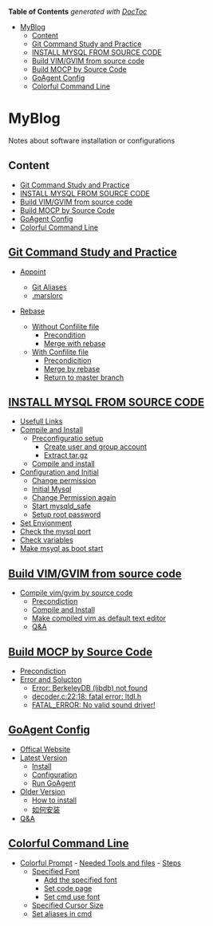 <!-- START doctoc generated TOC please keep comment here to allow auto update -->
<!-- DON'T EDIT THIS SECTION, INSTEAD RE-RUN doctoc TO UPDATE -->
**Table of Contents**  *generated with [DocToc](https://github.com/thlorenz/doctoc)*

- [MyBlog](#myblog)
    - [Content](#content)
    - [Git Command Study and Practice](#git-command-study-and-practice)
    - [INSTALL MYSQL FROM SOURCE CODE](#install-mysql-from-source-code)
    - [Build VIM/GVIM from source code](#build-vimgvim-from-source-code)
    - [Build MOCP by Source Code](#build-mocp-by-source-code)
    - [GoAgent Config](#goagent-config)
    - [Colorful Command Line](#colorful-command-line)

<!-- END doctoc generated TOC please keep comment here to allow auto update -->

MyBlog
=======

Notes about software installation or configurations

## Content
- [Git Command Study and Practice](https://github.com/Marslo/MyBlog#git-command-study-and-practice)
- [INSTALL MYSQL FROM SOURCE CODE](https://github.com/Marslo/MyBlog#install-mysql-from-source-code)
- [Build VIM/GVIM from source code](https://github.com/Marslo/MyBlog#build-vimgvim-from-source-code)
- [Build MOCP by Source Code](https://github.com/Marslo/MyBlog#build-mocp-by-source-code)
- [GoAgent Config](https://github.com/Marslo/MyBlog#goagent-config)
- [Colorful Command Line](https://github.com/Marslo/MyBlog#colorful-command-line)

## [Git Command Study and Practice](https://github.com/Marslo/MyBlog/blob/master/Git/Git_Study.md#git-command-study-and-practice)
- [Appoint](https://github.com/Marslo/MyBlog/blob/master/Git/Git_Study.md#appoint)
    - [Git Aliases](https://github.com/Marslo/MyBlog/blob/master/Git/Git_Study.md#git-alias)
    - [.marslorc](https://github.com/Marslo/MyBlog/blob/master/Git/Git_Study.md#marslorc)

- [Rebase](https://github.com/Marslo/MyBlog/blob/master/Git/Git_Study.md#rebase)
    - [Without Confilite file](https://github.com/Marslo/MyBlog/blob/master/Git/Git_Study.md#without-confilite-file)
        - [Precondition](https://github.com/Marslo/MyBlog/blob/master/Git/Git_Study.md#precondiction)
        - [Merge with rebase](https://github.com/Marslo/MyBlog/blob/master/Git/Git_Study.md#merge-with-rebase)
    - [With Confilite file](https://github.com/Marslo/MyBlog/blob/master/Git/Git_Study.md#with-confilite-file)
        - [Precondicition](https://github.com/Marslo/MyBlog/blob/master/Git/Git_Study.md#precondiction-1)
        - [Merge by rebase](https://github.com/Marslo/MyBlog/blob/master/Git/Git_Study.md#merge-by-rebase)
        - [Return to master branch](https://github.com/Marslo/MyBlog/blob/master/Git/Git_Study.md#return-to-master-branch)



## [INSTALL MYSQL FROM SOURCE CODE](https://github.com/Marslo/MyBlog/blob/master/MySQL/MySQL_Installation_By_SourceCode.md#install-mysql-from-source-code)
- [Usefull Links](https://github.com/Marslo/MyBlog/blob/master/MySQL/MySQL_Installation_By_SourceCode.md#usefull-links)
- [Compile and Install](https://github.com/Marslo/MyBlog/blob/master/MySQL/MySQL_Installation_By_SourceCode.md#compile-and-install)
    - [Preconfiguratio setup](https://github.com/Marslo/MyBlog/blob/master/MySQL/MySQL_Installation_By_SourceCode.md#preconfiguration-setup)
        - [Create user and group account](https://github.com/Marslo/MyBlog/blob/master/MySQL/MySQL_Installation_By_SourceCode.md#create-user-and-group)
        - [Extract tar.gz](https://github.com/Marslo/MyBlog/blob/master/MySQL/MySQL_Installation_By_SourceCode.md#extract-targz)
    - [Compile and install](https://github.com/Marslo/MyBlog/blob/master/MySQL/MySQL_Installation_By_SourceCode.md#compile-and-install)
- [Configuration and Initial](https://github.com/Marslo/MyBlog/blob/master/MySQL/MySQL_Installation_By_SourceCode.md#configuration-and-initial)
    - [Change permission](https://github.com/Marslo/MyBlog/blob/master/MySQL/MySQL_Installation_By_SourceCode.md#permission-manager)
    - [Initial Mysql](https://github.com/Marslo/MyBlog/blob/master/MySQL/MySQL_Installation_By_SourceCode.md#initial-mysql)
    - [Change Permission again](https://github.com/Marslo/MyBlog/blob/master/MySQL/MySQL_Installation_By_SourceCode.md#change-permission-again)
    - [Start mysqld_safe](https://github.com/Marslo/MyBlog/blob/master/MySQL/MySQL_Installation_By_SourceCode.md#start-mysqld_safe)
    - [Setup root password](https://github.com/Marslo/MyBlog/blob/master/MySQL/MySQL_Installation_By_SourceCode.md#setup-root-password)
- [Set Envionment](https://github.com/Marslo/MyBlog/blob/master/MySQL/MySQL_Installation_By_SourceCode.md#set-environment)
- [Check the mysql port](https://github.com/Marslo/MyBlog/blob/master/MySQL/MySQL_Installation_By_SourceCode.md#check-the-mysql-port)
- [Check variables](https://github.com/Marslo/MyBlog/blob/master/MySQL/MySQL_Installation_By_SourceCode.md#check-variables)
- [Make msyql as boot start](https://github.com/Marslo/MyBlog/blob/master/MySQL/MySQL_Installation_By_SourceCode.md#make-mysql-as-boot-start)

## [Build VIM/GVIM from source code](https://github.com/Marslo/VimConfig#compile-vimgvim-by-source-code-on-linuxubuntu)
- [Compile vim/gvim by source code](https://github.com/Marslo/VimConfig#compile-vimgvim-by-source-code-on-linuxubuntu)
    - [Precondiction](https://github.com/Marslo/VimConfig#1-prepare-environment)
    - [Compile and Install](https://github.com/Marslo/VimConfig#2-compile-and-install)
    - [Make compiled vim as default text editor](https://github.com/Marslo/VimConfig#3-make-the-compiled-gvim-as-the-default-text-editor-in-ubunut)
    - [Q&A](https://github.com/Marslo/VimConfig#4-qa)


## [Build MOCP by Source Code](https://github.com/Marslo/Moc_Cmus-Config#build-moc-by-souce-code)
- [Precondiction](https://github.com/Marslo/Moc_Cmus-Config#precondiction)
- [Error and Solucton](https://github.com/Marslo/Moc_Cmus-Config#errors-and-soluctions)
    - [Error: BerkeleyDB (libdb) not found](https://github.com/Marslo/Moc_Cmus-Config#error-berkeleydb-libdb-not-found)
    - [decoder.c:22:18: fatal error: ltdl.h](https://github.com/Marslo/Moc_Cmus-Config#decoderc2218-fatal-error-ltdlh)
    - [FATAL_ERROR: No valid sound driver!](https://github.com/Marslo/Moc_Cmus-Config#fatal_error-no-valid-sound-driver)

## [GoAgent Config](https://github.com/Marslo/GoagentConfig#goagentconfig)
- [Offical Website](https://github.com/Marslo/GoagentConfig#offical-webiste)
- [Latest Version](https://github.com/Marslo/GoagentConfig#latest-version)
    - [Install](https://github.com/Marslo/GoagentConfig#install)
    - [Configuration](https://github.com/Marslo/GoagentConfig#configuration)
    - [Run GoAgent](https://github.com/Marslo/GoagentConfig#run-goagent)
- [Older Version](https://github.com/Marslo/GoagentConfig#older-version)
    - [How to install](https://github.com/Marslo/GoagentConfig#how-to-install)
    - [如何安装](https://github.com/Marslo/GoagentConfig#如何安装)
- [Q&A](https://github.com/Marslo/GoagentConfig#如何安装)

## [Colorful Command Line](https://github.com/Marslo/Colorful_CommandLine_Windows/blob/master/README.md#default-command-line)
- [Colorful Prompt](https://github.com/Marslo/Colorful_CommandLine_Windows#colorful-prompt)
      - [Needed Tools and files](https://github.com/Marslo/Colorful_CommandLine_Windows#colorful-prompt)
      - [Steps](https://github.com/Marslo/Colorful_CommandLine_Windows#steps)
  - [Specified Font](https://github.com/Marslo/Colorful_CommandLine_Windows#change-font-in-commandline)
      - [Add the specified font](https://github.com/Marslo/Colorful_CommandLine_Windows#add-the-customize-font)
      - [Set code page](https://github.com/Marslo/Colorful_CommandLine_Windows#set-code-page)
      - [Set cmd use font](https://github.com/Marslo/Colorful_CommandLine_Windows#settings)
  - [Specified Cursor Size](https://github.com/Marslo/Colorful_CommandLine_Windows#specified-the-cursor-size)
  - [Set aliases in cmd](https://github.com/Marslo/Colorful_CommandLine_Windows#set-aliases-in-command-linedefault-command-line)
